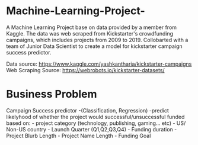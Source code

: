 # Machine-Learning-Project-


A Machine Learning Project base on data provided by a member from Kaggle. The data was web scraped from Kickstarter's crowdfunding campaigns, which includes projects from 2009 to 2019. Collobarted with a team of Junior Data Scientist to create a model for kickstarter campaign success predictor.

Data source: https://www.kaggle.com/yashkantharia/kickstarter-campaigns
Web Scraping Source: https://webrobots.io/kickstarter-datasets/

# Business Problem
Campaign Success predictor -(Classification, Regression) 
    -predict likelyhood of whether the project would successful/unsuccessful funded based on:
        - project category (technology, publishing, gaming... etc)
        - US/ Non-US country
        - Launch Quarter (Q1,Q2,Q3,Q4)
        - Funding duration
        - Project Blurb Length
        - Project Name Length
        - Funding Goal
        


